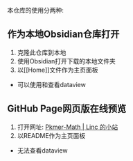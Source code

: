 本仓库的使用分两种: 
## 作为本地Obsidian仓库打开
1. 克隆此仓库到本地
2. 使用Obsidian打开下载的本地文件夹
3. 以[[Home]]文件作为主页面板
- 可以使用和查看dataview

## GitHub Page网页版在线预览
1. 打开网址: [Pkmer-Math | Linc 的小站](https://pkm-er.github.io/Pkmer-Math/)
2. 以README作为主页面板
- 无法查看dataview